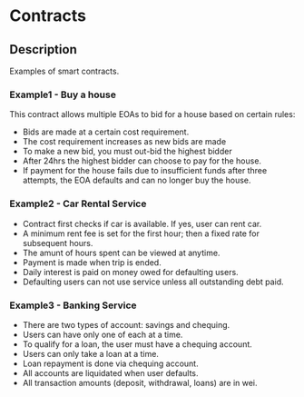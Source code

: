 # Contracts

## Description

Examples of smart contracts.

### Example1 - Buy a house

This contract allows multiple EOAs to bid for a house based on certain rules:
* Bids are made at a certain cost requirement.
* The cost requirement increases as new bids are made
* To make a new bid, you must out-bid the highest bidder
* After 24hrs the highest bidder can choose to pay for the house.
* If payment for the house fails due to insufficient funds after three attempts, the EOA defaults and can no longer buy the house.

### Example2 - Car Rental Service

* Contract first checks if car is available. If yes, user can rent car.
* A minimum rent fee is set for the first hour; then a fixed rate for subsequent hours.
* The amunt of hours spent can be viewed at anytime.
* Payment is made when trip is ended. 
* Daily interest is paid on money owed for defaulting users.
* Defaulting users can not use service unless all outstanding debt paid.

### Example3 - Banking Service

* There are two types of account: savings and chequing.
* Users can have only one of each at a time.
* To qualify for a loan, the user must have a chequing account.
* Users can only take a loan at a time.
* Loan repayment is done via chequing account.
* All accounts are liquidated when user defaults.
* All transaction amounts (deposit, withdrawal, loans) are in wei.

